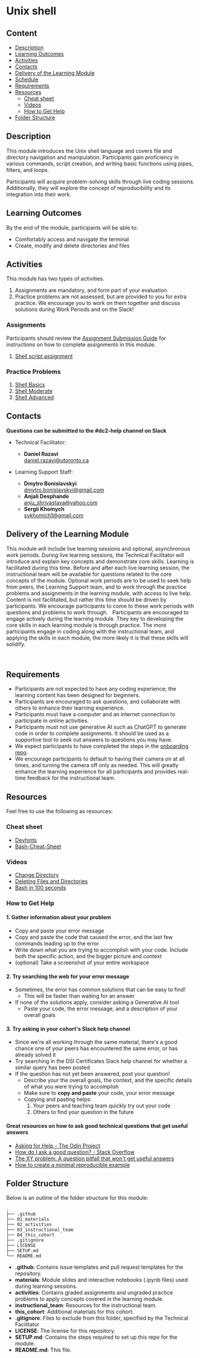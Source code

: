# Unix shell

## Content

* [Description](#description)
* [Learning Outcomes](#learning-outcomes)
* [Activities](#activities)
* [Contacts](#contacts)
* [Delivery of the Learning Module](#delivery-of-the-learning-module)
* [Schedule](#schedule)
* [Requirements](#requirements)
* [Resources](#resources)
  + [Cheat sheet](#cheat-sheet)
  + [Videos](#videos)
  + [How to Get Help](#how-to-get-help)
* [Folder Structure](#folder-structure)

## Description

This module introduces the Unix shell language and covers file and directory navigation and manipulation. Participants gain proficiency in various commands, script creation, and writing basic functions using pipes, filters, and loops. 

Participants will acquire problem-solving skills through live coding sessions. Additionally, they will explore the concept of reproducibility and its integration into their work.

## Learning Outcomes
By the end of the module, participants will be able to:
* Comfortably access and navigate the terminal
* Create, modify and delete directories and files


## Activities
This module has two types of activities.
1. Assignments are mandatory, and form part of your evaluation.
1. Practice problems are not assessed, but are provided to you for extra practice. We encourage you to work on them together and discuss solutions during Work Periods and on the Slack!

### Assignments
Participants should review the [Assignment Submission Guide](https://github.com/UofT-DSI/onboarding/blob/main/onboarding_documents/submissions.md) for instructions on how to complete assignments in this module.

1. [Shell script assignment](./02_activities/assignments/assignment_instructions.md)

### Practice Problems
1. [Shell Basics](https://uoft-dsi.github.io/shell/interactive_problems.html#shell_basics)
1. [Shell Moderate](https://uoft-dsi.github.io/shell/interactive_problems.html#shell_moderate)
1. [Shell Advanced](./02_activities/practice/shell_advanced/shell_advanced.md)


## Contacts

**Questions can be submitted to the #dc2-help channel on Slack**

* Technical Facilitator:   
  * **Daniel Razavi**  
    daniel.razavi@utoronto.ca

* Learning Support Staff: 
  * **Dmytro Bonislavskyi**  
  dmytro.bonislavskyi@gmail.com
  * **Anjali Desphande**  
  anju_shrivastava@yahoo.com
  * **Sergii Khomych**  
  svkhomich1@gmail.com
 
## Delivery of the Learning Module

This module will include live learning sessions and optional, asynchronous work periods. During live learning sessions, the Technical Facilitator will introduce and explain key concepts and demonstrate core skills. Learning is facilitated during this time. Before and after each live learning session, the instructional team will be available for questions related to the core concepts of the module. Optional work periods are to be used to seek help from peers, the Learning Support team, and to work through the practice problems and assignments in the learning module, with access to live help. Content is not facilitated, but rather this time should be driven by participants. We encourage participants to come to these work periods with questions and problems to work through. 
 
Participants are encouraged to engage actively during the learning module. They key to developing the core skills in each learning module is through practice. The more participants engage in coding along with the instructional team, and applying the skills in each module, the more likely it is that these skills will solidify. 

 
## Requirements

* Participants are not expected to have any coding experience; the learning content has been designed for beginners.
* Participants are encouraged to ask questions, and collaborate with others to enhance their learning experience.
* Participants must have a computer and an internet connection to participate in online activities.
* Participants must not use generative AI such as ChatGPT to generate code in order to complete assignments. It should be used as a supportive tool to seek out answers to questions you may have.
* We expect participants to have completed the steps in the [onboarding repo](https://github.com/UofT-DSI/onboarding/blob/main/environment_setup/README.md).
* We encourage participants to default to having their camera on at all times, and turning the camera off only as needed. This will greatly enhance the learning experience for all participants and provides real-time feedback for the instructional team. 

## Resources

Feel free to use the following as resources:

### Cheat sheet
- [Devhints](https://devhints.io/bash)
- [Bash-Cheat-Sheet](https://github.com/RehanSaeed/Bash-Cheat-Sheet)

### Videos
- [Change Directory](https://www.youtube.com/watch?v=6U4XV4w8qtE)
- [Deleting Files and Directories](https://www.youtube.com/watch?v=-L3XeZPwj_Y)
- [Bash in 100 seconds](https://www.youtube.com/watch?v=I4EWvMFj37g)

### How to Get Help
#### 1. Gather information about your problem
- Copy and paste your error message
- Copy and paste the code that caused the error, and the last few commands leading up to the error
- Write down what you are trying to accomplish with your code. Include both the specific action, and the bigger picture and context
- (optional) Take a screenshot of your entire workspace

#### 2. Try searching the web for your error message
- Sometimes, the error has common solutions that can be easy to find!
   - This will be faster than waiting for an answer
- If none of the solutions apply, consider asking a Generative AI tool
   - Paste your code, the error message, and a description of your overall goals

#### 3. Try asking in your cohort's Slack help channel
- Since we're all working through the same material, there's a good chance one of your peers has encountered the same error, or has already solved it
- Try searching in the DSI Certificates Slack help channel for whether a similar query has been posted
- If the question has not yet been answered, post your question!
   - Describe your the overall goals, the context, and the specific details of what you were trying to accomplish
   - Make sure to **copy and paste** your code, your error message
   - Copying and pasting helps:
      1. Your peers and teaching team quickly try out your code
      1. Others to find your question in the future

#### Great resources on how to ask good technical questions that get useful answers
- [Asking for Help - The Odin Project](https://www.theodinproject.com/lessons/foundations-asking-for-help)
- [How do I ask a good question? - Stack Overflow](https://stackoverflow.com/help/how-to-ask)
- [The XY problem: A question pitfall that won't get useful answers](https://xyproblem.info/)
- [How to create a minimal reproducible example](https://stackoverflow.com/help/minimal-reproducible-example)

## Folder Structure
Below is an outline of the folder structure for this module:
```
.
├── .github
├── 01_materials
├── 02_activities
├── 03_instructional_team
├── 04_this_cohort
├── .gitignore
├── LICENSE
├── SETUP.md
└── README.md

```
* **.github**: Contains issue templates and pull request templates for the repository.
* **materials**: Module slides and interactive notebooks (.ipynb files) used during learning sessions.
* **activities**: Contains graded assignments and ungraded practice problems to apply concepts covered in the learning module.
* **instructional_team**: Resources for the instructional team.
* **this_cohort**: Additional materials for this cohort.
* **.gitignore**: Files to exclude from this folder, specified by the Technical Facilitator
* **LICENSE**: The license for this repository.
* **SETUP.md**: Contains the steps required to set up this repo for the module.
* **README.md**: This file.

